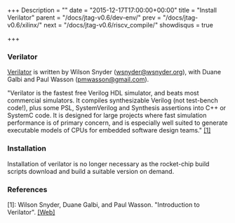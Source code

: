 +++
Description = ""
date = "2015-12-17T17:00:00+00:00"
title = "Install Verilator"
parent = "/docs/jtag-v0.6/dev-env/"
prev = "/docs/jtag-v0.6/xilinx/"
next = "/docs/jtag-v0.6/riscv_compile/"
showdisqus = true

+++

### Verilator

[Verilator](http://www.veripool.org/wiki/verilator) is written by Wilson Snyder (<wsnyder@wsnyder.org>), with Duane Galbi and Paul Wasson (<pmwasson@gmail.com>).

"Verilator is the fastest free Verilog HDL simulator, and beats most commercial simulators. It compiles synthesizable Verilog (not test-bench code!), plus some PSL, SystemVerilog and Synthesis assertions into C++ or SystemC code. It is designed for large projects where fast simulation performance is of primary concern, and is especially well suited to generate executable models of CPUs for embedded software design teams." [[1]](#Verilator)

### Installation

Installation of verilator is no longer necessary as the rocket-chip build scripts download and build a suitable version on demand.

### References
<!-- References -->

<a name="Verilator"></a>
[1]: Wilson Snyder, Duane Galbi, and Paul Wasson. "Introduction to Verilator". [[Web]](http://www.veripool.org/wiki/verilator)
